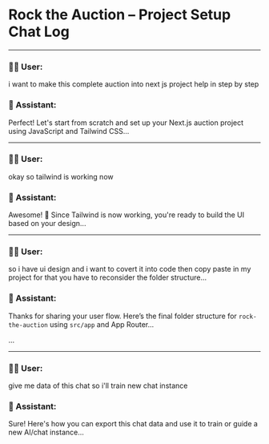 
# Rock the Auction – Project Setup Chat Log

---

### 🧑‍💬 User:
i want to make this complete auction into next js project help in step by step

### 🤖 Assistant:
Perfect! Let's start from scratch and set up your Next.js auction project using JavaScript and Tailwind CSS...

---

### 🧑‍💬 User:
okay so tailwind is working now

### 🤖 Assistant:
Awesome! 🎉 Since Tailwind is now working, you're ready to build the UI based on your design...

---

### 🧑‍💬 User:
so i have ui design and i want to covert it into code then copy paste in my project for that you have to reconsider the folder structure...

### 🤖 Assistant:
Thanks for sharing your user flow. Here’s the final folder structure for `rock-the-auction` using `src/app` and App Router...

...

---

### 🧑‍💬 User:
give me data of this chat so i'll train new chat instance

### 🤖 Assistant:
Sure! Here's how you can export this chat data and use it to train or guide a new AI/chat instance...

